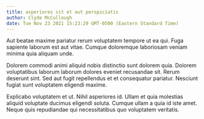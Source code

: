 ```yaml
---
title: asperiores sit et aut perspiciatis
author: Clyde McCullough
date: Tue Nov 23 2021 15:23:29 GMT-0500 (Eastern Standard Time)
---
```

Aut beatae maxime pariatur rerum voluptatem tempore ut ea qui. Fuga sapiente laborum est aut vitae. Cumque doloremque laboriosam veniam minima quia aliquam unde.

 Dolorem commodi animi aliquid nobis distinctio sunt dolorem quia. Dolorem voluptatibus laborum laborum dolores eveniet recusandae sit. Rerum deserunt sint. Sed aut fugit repellendus et et consequatur pariatur. Nesciunt fugiat sunt voluptatem eligendi maxime.

 Explicabo voluptatem et ut. Nihil asperiores id. Ullam et quia molestias aliquid voluptate ducimus eligendi soluta. Cumque ullam a quia id iste amet. Neque quis repudiandae qui necessitatibus quo voluptatem veritatis.